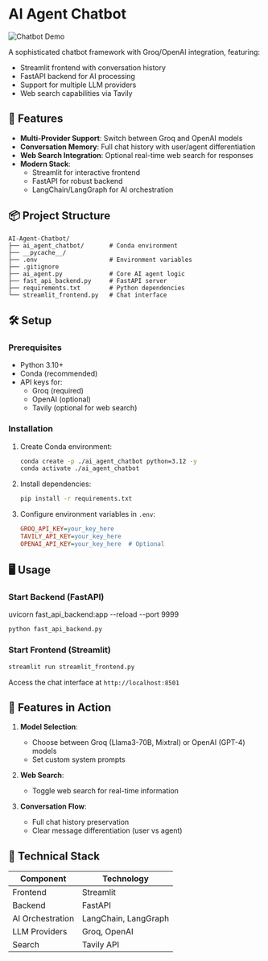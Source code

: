 # AI Agent Chatbot
![Chatbot Demo](https://github.com/sdburde/AI-Agent-Chatbot/blob/main/demo/AI_Agent_Chatbot_GIF_1.gif)

A sophisticated chatbot framework with Groq/OpenAI integration, featuring:
- Streamlit frontend with conversation history
- FastAPI backend for AI processing
- Support for multiple LLM providers
- Web search capabilities via Tavily

## 🚀 Features

- **Multi-Provider Support**: Switch between Groq and OpenAI models
- **Conversation Memory**: Full chat history with user/agent differentiation
- **Web Search Integration**: Optional real-time web search for responses
- **Modern Stack**:
  - Streamlit for interactive frontend
  - FastAPI for robust backend
  - LangChain/LangGraph for AI orchestration


## 📦 Project Structure
```
AI-Agent-Chatbot/
├── ai_agent_chatbot/       # Conda environment
├── __pycache__/
├── .env                    # Environment variables
├── .gitignore
├── ai_agent.py             # Core AI agent logic
├── fast_api_backend.py     # FastAPI server
├── requirements.txt        # Python dependencies
└── streamlit_frontend.py   # Chat interface
```

## 🛠️ Setup

### Prerequisites
- Python 3.10+
- Conda (recommended)
- API keys for:
  - Groq (required)
  - OpenAI (optional)
  - Tavily (optional for web search)

### Installation
1. Create Conda environment:
   ```bash
   conda create -p ./ai_agent_chatbot python=3.12 -y
   conda activate ./ai_agent_chatbot
   ```

2. Install dependencies:
   ```bash
   pip install -r requirements.txt
   ```

3. Configure environment variables in `.env`:
   ```ini
   GROQ_API_KEY=your_key_here
   TAVILY_API_KEY=your_key_here
   OPENAI_API_KEY=your_key_here  # Optional
   ```

## 🖥️ Usage

### Start Backend (FastAPI)
uvicorn fast_api_backend:app --reload --port 9999
```bash
python fast_api_backend.py
```

### Start Frontend (Streamlit)
```bash
streamlit run streamlit_frontend.py
```

Access the chat interface at `http://localhost:8501`

## 🌟 Features in Action

1. **Model Selection**:
   - Choose between Groq (Llama3-70B, Mixtral) or OpenAI (GPT-4) models
   - Set custom system prompts

2. **Web Search**:
   - Toggle web search for real-time information

3. **Conversation Flow**:
   - Full chat history preservation
   - Clear message differentiation (user vs agent)

## 🤖 Technical Stack

| Component       | Technology |
|----------------|------------|
| Frontend       | Streamlit  |
| Backend        | FastAPI    |
| AI Orchestration | LangChain, LangGraph |
| LLM Providers  | Groq, OpenAI |
| Search         | Tavily API |

